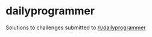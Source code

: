 # dailyprogrammer
Solutions to challenges submitted to [/r/dailyprogrammer](https://www.reddit.com/r/dailyprogrammer)
